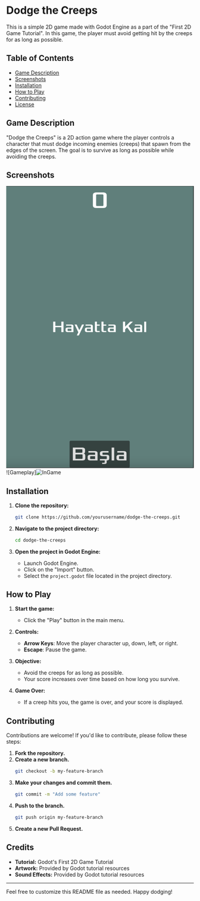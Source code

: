 # Dodge the Creeps

This is a simple 2D game made with Godot Engine as a part of the "First 2D Game Tutorial". In this game, the player must avoid getting hit by the creeps for as long as possible.

## Table of Contents
- [Game Description](#game-description)
- [Screenshots](#screenshots)
- [Installation](#installation)
- [How to Play](#how-to-play)
- [Contributing](#contributing)
- [License](#license)

## Game Description
"Dodge the Creeps" is a 2D action game where the player controls a character that must dodge incoming enemies (creeps) that spawn from the edges of the screen. The goal is to survive as long as possible while avoiding the creeps.

## Screenshots
![Main Menu](HUD.png)
![Gameplay]<img width="621" alt="InGame" src="https://github.com/TypeCc/Godot-First-2D-Game-Tutorial/assets/118025810/13c98a95-762f-4f89-a870-7b2887a5ee0f">



## Installation

1. **Clone the repository:**
    ```sh
    git clone https://github.com/yourusername/dodge-the-creeps.git
    ```

2. **Navigate to the project directory:**
    ```sh
    cd dodge-the-creeps
    ```

3. **Open the project in Godot Engine:**
    - Launch Godot Engine.
    - Click on the "Import" button.
    - Select the `project.godot` file located in the project directory.

## How to Play

1. **Start the game:**
    - Click the "Play" button in the main menu.

2. **Controls:**
    - **Arrow Keys**: Move the player character up, down, left, or right.
    - **Escape**: Pause the game.

3. **Objective:**
    - Avoid the creeps for as long as possible.
    - Your score increases over time based on how long you survive.

4. **Game Over:**
    - If a creep hits you, the game is over, and your score is displayed.

## Contributing
Contributions are welcome! If you'd like to contribute, please follow these steps:

1. **Fork the repository.**
2. **Create a new branch.**
    ```sh
    git checkout -b my-feature-branch
    ```
3. **Make your changes and commit them.**
    ```sh
    git commit -m "Add some feature"
    ```
4. **Push to the branch.**
    ```sh
    git push origin my-feature-branch
    ```
5. **Create a new Pull Request.**

## Credits
- **Tutorial:** Godot's First 2D Game Tutorial
- **Artwork:** Provided by Godot tutorial resources
- **Sound Effects:** Provided by Godot tutorial resources

---

Feel free to customize this README file as needed. Happy dodging!
